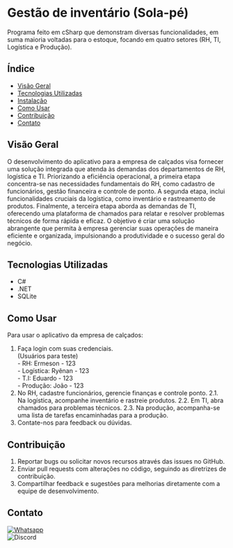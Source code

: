 # Gestão de inventário (Sola-pé)
Programa feito em cSharp que demonstram diversas funcionalidades, em suma maioria voltadas para o estoque, focando em quatro setores (RH, TI, Logística e Produção).

## Índice

- [Visão Geral](#visão-geral)
- [Tecnologias Utilizadas](#tecnologias-utilizadas)
- [Instalação](#instalação)
- [Como Usar](#como-usar)
- [Contribuição](#contribuição)
- [Contato](#contato)

## Visão Geral

O desenvolvimento do aplicativo para a empresa de calçados visa fornecer uma solução integrada que atenda às demandas dos departamentos de RH, logística e TI. Priorizando a eficiência operacional, a primeira etapa concentra-se nas necessidades fundamentais do RH, como cadastro de funcionários, gestão financeira e controle de ponto. A segunda etapa, inclui funcionalidades cruciais da logística, como inventário e rastreamento de produtos. Finalmente, a terceira etapa aborda as demandas de TI, oferecendo uma plataforma de chamados para relatar e resolver problemas técnicos de forma rápida e eficaz. O objetivo é criar uma solução abrangente que permita à empresa gerenciar suas operações de maneira eficiente e organizada, impulsionando a produtividade e o sucesso geral do negócio.


## Tecnologias Utilizadas
- C#
- .NET
- SQLite


## Como Usar

Para usar o aplicativo da empresa de calçados:

1. Faça login com suas credenciais.
    <br>  (Usuários para teste)
       <br> - RH: Ermeson - 123
       <br> - Logística: Ryênan - 123
       <br> - T.I: Eduardo - 123
       <br> - Produção: João - 123
2. No RH, cadastre funcionários, gerencie finanças e controle ponto.
2.1. Na logística, acompanhe inventário e rastreie produtos.
2.2. Em TI, abra chamados para problemas técnicos.
2.3. Na produção, acompanha-se uma lista de tarefas encaminhadas para a produção.
3. Contate-nos para feedback ou dúvidas.


## Contribuição

1. Reportar bugs ou solicitar novos recursos através das issues no GitHub.
2. Enviar pull requests com alterações no código, seguindo as diretrizes de contribuição.
3. Compartilhar feedback e sugestões para melhorias diretamente com a equipe de desenvolvimento.


## Contato

[![Whatsapp](https://img.shields.io/badge/WhatsApp-25D366?style=for-the-badge&logo=whatsapp&logoColor=white)](https://api.whatsapp.com/send/?phone=5588992642364&text&type=phone_number&app_absent=0)
<br>![Discord](https://img.shields.io/discord/:serverId)<br>

